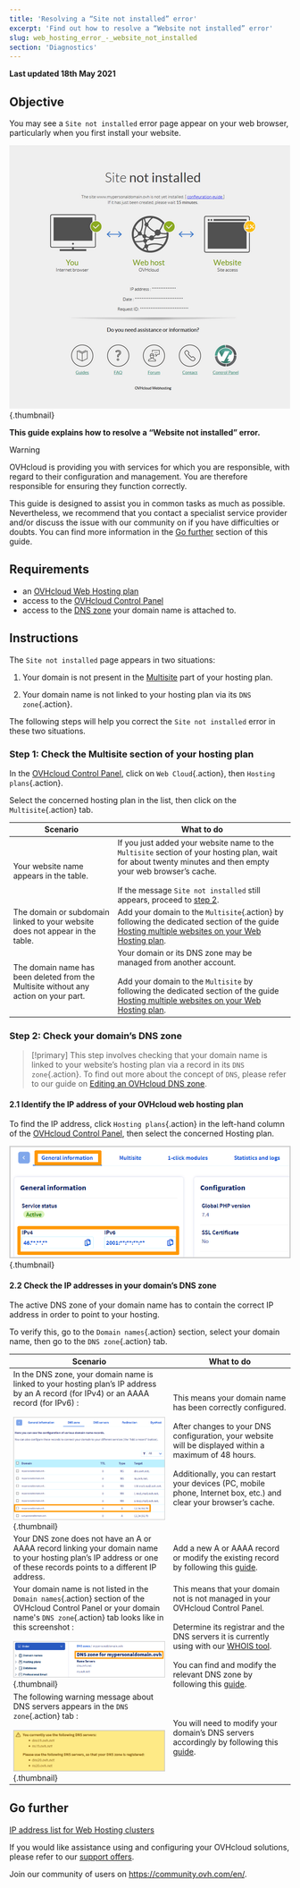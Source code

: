 ```yaml
---
title: 'Resolving a “Site not installed” error'
excerpt: 'Find out how to resolve a “Website not installed” error'
slug: web_hosting_error_-_website_not_installed
section: 'Diagnostics'
---
```


**Last updated 18th May 2021**

## Objective

You may see a `Site not installed` error page appear on your web browser, particularly when you first install your website.

![website not installed](images/site-not-installed2021.png){.thumbnail}

**This guide explains how to resolve a “Website not installed” error.**

> [!warning]
> OVHcloud is providing you with services for which you are responsible, with regard to their configuration and management. You are therefore responsible for ensuring they function correctly.
>
>This guide is designed to assist you in common tasks as much as possible. Nevertheless, we recommend that you contact a specialist service provider and/or discuss the issue with our community on if you have difficulties or doubts. You can find more information in the [Go further](#gofurther) section of this guide.
>

## Requirements

- an [OVHcloud Web Hosting plan](https://www.ovh.co.uk/web-hosting)
- access to the [OVHcloud Control Panel](https://www.ovh.com/auth/?action=gotomanager&from=https://www.ovh.co.uk/&ovhSubsidiary=GB)
- access to the [DNS zone](../../domains/web_hosting_how_to_edit_my_dns_zone/) your domain name is attached to.

## Instructions

The `Site not installed` page appears in two situations:

1. Your domain is not present in the [Multisite](../multisites-configuring-multiple-websites/#step-1-access-multisite-management) part of your hosting plan.

2. Your domain name is not linked to your hosting plan via its `DNS zone`{.action}.

The following steps will help you correct the `Site not installed` error in these two situations.

### Step 1: Check the Multisite section of your hosting plan

In the [OVHcloud Control Panel](https://www.ovh.com/auth/?action=gotomanager&from=https://www.ovh.co.uk/&ovhSubsidiary=GB), click on `Web Cloud`{.action}, then `Hosting plans`{.action}.

Select the concerned hosting plan in the list, then click on the `Multisite`{.action} tab.

|Scenario|What to do|
|---|---|
|Your website name appears in the table.|If you just added your website name to the `Multisite` section of your hosting plan, wait for about twenty minutes and then empty your web browser’s cache.<br><br>If the message `Site not installed` still appears, proceed to [step 2](#checkdomainlink).|
|The domain or subdomain linked to your website does not appear in the table.|Add your domain to the `Multisite`{.action} by following the dedicated section of the guide [Hosting multiple websites on your Web Hosting plan](../multisites-configuring-multiple-websites/#step-2-add-a-domain-or-subdomain).|
|The domain name has been deleted from the Multisite without any action on your part.|Your domain or its DNS zone may be managed from another account.<br><br>Add your domain to the `Multisite` by following the dedicated section of the guide [Hosting multiple websites on your Web Hosting plan](../multisites-configuring-multiple-websites/#step-22-adding-an-external-domain).|

### Step 2: Check your domain’s DNS zone <a name="checkdomainlink"></a>

> [!primary]
> This step involves checking that your domain name is linked to your website’s hosting plan via a record in its `DNS zone`{.action}.
> To find out more about the concept of `DNS`, please refer to our guide on [Editing an OVHcloud DNS zone](../../domains/web_hosting_how_to_edit_my_dns_zone/#understanding-dns).

#### 2\.1 Identify the IP address of your OVHcloud web hosting plan

To find the IP address, click `Hosting plans`{.action} in the left-hand column of the [OVHcloud Control Panel](https://www.ovh.com/auth/?action=gotomanager&from=https://www.ovh.co.uk/&ovhSubsidiary=GB), then select the concerned Hosting plan.

![hosting-general-informations](images/hosting-general-informations.png){.thumbnail}

#### 2\.2 Check the IP addresses in your domain’s DNS zone

The active DNS zone of your domain name has to contain the correct IP address in order to point to your hosting.

To verify this, go to the `Domain names`{.action} section, select your domain name, then go to the `DNS zone`{.action} tab.

|Scenario|What to do|
|---|---|
|In the DNS zone, your domain name is linked to your hosting plan’s IP address by an A record (for IPv4) or an AAAA record (for IPv6) :<br><br>![DNS_IP2](images/zonedns_ip2.png){.thumbnail}|This means your domain name has been correctly configured.<br><br>After changes to your DNS configuration, your website will be displayed within a maximum of 48 hours.<br><br>Additionally, you can restart your devices (PC, mobile phone, Internet box, etc.) and clear your browser’s cache.|
|Your DNS zone does not have an A or AAAA record linking your domain name to your hosting plan’s IP address or one of these records points to a different IP address.|Add a new A or AAAA record or modify the existing record by following this [guide](../../domains/web_hosting_how_to_edit_my_dns_zone/).|
|Your domain name is not listed in the `Domain names`{.action} section of the OVHcloud Control Panel or your domain name's `DNS zone`{.action} tab looks like in this screenshot :<br><br>![lec_nd_zonedns2](images/zonedns_ndd_pas_sur_lec2.png){.thumbnail}|This means that your domain not is not managed in your OVHcloud Control Panel.<br><br>Determine its registrar and the DNS servers it is currently using with our [WHOIS tool](https://www.ovh.co.uk/support/tools/check_whois.pl).<br><br>You can find and modify the relevant DNS zone by following this [guide](../multisites-configuring-multiple-websites/#step-22-adding-an-external-domain).|
|The following warning message about DNS servers appears in the `DNS zone`{.action} tab :<br><br>![dns_srv_not_zonedns](images/avertissement_zonedns_pas_sur_srv_dns.png){.thumbnail}|You will need to modify your domain’s DNS servers accordingly by following this [guide](../../domains/web_hosting_general_information_about_dns_servers/).|

## Go further <a name="gofurther"></a>

[IP address list for Web Hosting clusters](../list-of-ip-addresses-of-web-hosting-clusters/)

If you would like assistance using and configuring your OVHcloud solutions, please refer to our [support offers](https://www.ovhcloud.com/en-gb/support-levels/).

Join our community of users on <https://community.ovh.com/en/>.